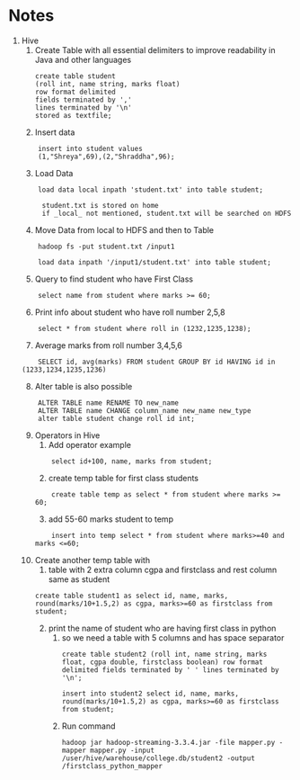 # Notes

1. Hive
	1. Create Table with all essential delimiters to improve readability in Java and other languages
		```
		create table student
		(roll int, name string, marks float)
		row format delimited
		fields terminated by ',' 
		lines terminated by '\n'
		stored as textfile;
		```  
	2. Insert data
	```
		insert into student values
		(1,"Shreya",69),(2,"Shraddha",96);
	```
	3. Load Data
 	```
 		load data local inpath 'student.txt' into table student;
 	```
 			student.txt is stored on home
 			if _local_ not mentioned, student.txt will be searched on HDFS

 	4. Move Data from local to HDFS and then to Table
 	```
 		hadoop fs -put student.txt /input1 

 		load data inpath '/input1/student.txt' into table student;
 	```
 	5. Query to find student who have First Class
 	```
 		select name from student where marks >= 60;
 	```
 	6. Print info about student who have roll number 2,5,8
 	```
 		select * from student where roll in (1232,1235,1238);
 	```
 	7. Average marks from roll number 3,4,5,6
 	```
 		SELECT id, avg(marks) FROM student GROUP BY id HAVING id in (1233,1234,1235,1236)
 	```
 	8. Alter table is also possible
 	```
 		ALTER TABLE name RENAME TO new_name
 		ALTER TABLE name CHANGE column_name new_name new_type
 		alter table student change roll id int;
 	```
 	9. Operators in Hive
 		1. Add operator example
 		```
 			select id+100, name, marks from student;
 		```
 		2. create temp table for first class students
 		```
 			create table temp as select * from student where marks >= 60;
 		```
 		3. add 55-60 marks student to temp
 		```
 			insert into temp select * from student where marks>=40 and marks <=60;
 		```
 	10. Create another temp table with 
 		1. table with 2 extra column cgpa and firstclass and rest column same as student
 		```
 		create table student1 as select id, name, marks, round(marks/10+1.5,2) as cgpa, marks>=60 as firstclass from student;
 		```
 		2. print the name of student who are having first class in python
 			1. so we need a table with 5 columns and has space separator  
 				```
 				create table student2 (roll int, name string, marks float, cgpa double, firstclass boolean) row format delimited fields terminated by ' ' lines terminated by '\n';

 				insert into student2 select id, name, marks, round(marks/10+1.5,2) as cgpa, marks>=60 as firstclass from student;

 				``` 	
 			2. Run command
 				```
 			 	hadoop jar hadoop-streaming-3.3.4.jar -file mapper.py -mapper mapper.py -input /user/hive/warehouse/college.db/student2 -output /firstclass_python_mapper
 			 	```